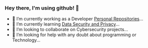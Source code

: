 ### Hey there, I'm using github! 👋

<!--
**utopicArt/utopicArt** is a ✨ _special_ ✨ repository because its `README.md` (this file) appears on your GitHub profile.

Here are some ideas to get you started:-->

- 🔭 I’m currently working as a Developer [Personal Repositories](https://github.com/utopicArt?tab=repositories)...
- 🌱 I’m currently learning [Data Security and Privacy](https://utopicart.github.io/automatas1/)...
- 👯 I’m looking to collaborate on Cybersecurity projects...
- 🤔 I’m looking for help with any doubt about programming or Technology...
 
 <!---💬 Ask me about ...
- 😄 Pronouns: ...
- ⚡ Fun fact: 
-->
